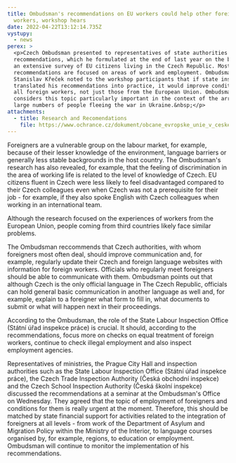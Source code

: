 ```yaml
---
title: Ombudsman's recommendations on EU workers could help other foreign
  workers, workshop hears
date: 2022-04-22T13:12:14.735Z
vystupy:
  - news
perex: >
  <p>Czech Ombudsman presented to representatives of state authorities his
  recommendations, which he formulated at the end of last year on the basis of
  an extensive survey of EU citizens living in the Czech Republic. Most of the
  recommendations are focused on areas of work and employment. Ombudsman
  Stanislav Křeček noted to the workshop participants that if state institutions
  translated his recommendations into practice, it would improve conditions for
  all foreign workers, not just those from the European Union. Ombudsman
  considers this topic particularly important in the context of the arrival of
  large numbers of people fleeing the war in Ukraine.&nbsp;</p>
attachments:
  - title: Research and Recomendations
    file: https://www.ochrance.cz/dokument/obcane_evropske_unie_v_ceske_republice/
---
```

<p>Foreigners are a vulnerable group on the labour market, for example, because of their lesser knowledge of the environment, language barriers or generally less stable backgrounds in the host country. The Ombudsman&#39;s research has also revealed, for example, that the feeling of discrimination in the area of working life is related to the level of knowledge of Czech. EU citizens fluent in Czech were less likely to feel disadvantaged compared to their Czech colleagues even when Czech was not a prerequisite for their job - for example, if they also spoke English with Czech colleagues when working in an international team.</p>

<p>Although the research focused on the experiences of workers from the European Union, people coming from third countries likely face similar problems.&nbsp;</p>

<p>The Ombudsman reccommends that Czech authorities, with whom foreigners most often deal, should improve communication and, for example, regularly update their Czech and foreign language websites with information for foreign workers. Officials who regularly meet foreigners should be able to communicate with them. Ombudsman points out that although Czech is the only official language in The Czech Republic, officials can hold general basic communication in another language as well and, for example, explain to a foreigner what form to fill in, what documents to submit or what will happen next in their proceedings.</p>

<p>According to the Ombudsman, the role of the State Labour Inspection Office (Státní úřad inspekce práce) is crucial. It should, according to the recommendations, focus more on checks on equal treatment of foreign workers, continue to check illegal employment and also inspect employment agencies.</p>

<p>Representatives of ministries, the Prague City Hall and inspection authorities such as the State Labour Inspection Office (Státní úřad inspekce práce), the Czech Trade Inspection Authority (Česká obchodní inspekce) and the Czech School Inspection Authority (Česká školní inspekce) discussed the recommendations at a seminar at the Ombudsman&#39;s Office on Wednesday. They agreed that the topic of employment of foreigners and conditions for them is really urgent at the moment. Therefore, this should be matched by state financial support for activities related to the integration of foreigners at all levels - from work of the Department of Asylum and Migration Policy within the Ministry of the Interior, to language courses organised by, for example, regions, to education or employment. Ombudsman will continue to monitor the implementation of his recommendations.</p>
